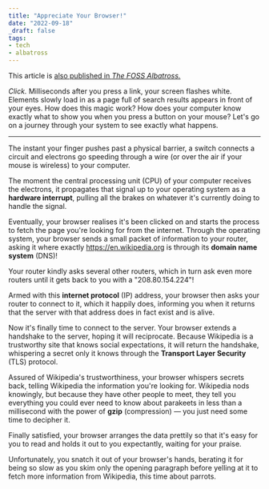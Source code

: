 ```yaml
---
title: "Appreciate Your Browser!"
date: "2022-09-18"
_draft: false
tags:
- tech
- albatross
---
```


This article is [also published in *The FOSS Albatross.*](https://medium.com/the-foss-albatross/appreciate-your-browser-82d36a81a696)

*Click.* Milliseconds after you press a link, your screen flashes white. Elements slowly load in as a page full of search results appears in front of your eyes. How does this magic work? How does your computer know exactly what to show you when you press a button on your mouse? Let's go on a journey through your system to see exactly what happens.

<!-- more -->

------

The instant your finger pushes past a physical barrier, a switch connects a circuit and electrons go speeding through a wire (or over the air if your mouse is wireless) to your computer.

The moment the central processing unit (CPU) of your computer receives the electrons, it propagates that signal up to your operating system as a **hardware interrupt**, pulling all the brakes on whatever it's currently doing to handle the signal.

Eventually, your browser realises it's been clicked on and starts the process to fetch the page you're looking for from the internet. Through the operating system, your browser sends a small packet of information to your router, asking it where exactly https://en.wikipedia.org is through its **domain name system** (DNS)!

Your router kindly asks several other routers, which in turn ask even more routers until it gets back to you with a "208.80.154.224"!

Armed with this **internet protocol** (IP) address, your browser then asks your router to connect to it, which it happily does, informing you when it returns that the server with that address does in fact exist and is alive.

Now it's finally time to connect to the server. Your browser extends a handshake to the server, hoping it will reciprocate. Because Wikipedia is a trustworthy site that knows social expectations, it will return the handshake, whispering a secret only it knows through the **Transport Layer Security** (TLS) protocol.

Assured of Wikipedia's trustworthiness, your browser whispers secrets back, telling Wikipedia the information you're looking for. Wikipedia nods knowingly, but because they have other people to meet, they tell you everything you could ever need to know about parakeets in less than a millisecond with the power of **gzip** (compression) — you just need some time to decipher it.

Finally satisfied, your browser arranges the data prettily so that it's easy for you to read and holds it out to you expectantly, waiting for your praise.

Unfortunately, you snatch it out of your browser's hands, berating it for being so slow as you skim only the opening paragraph before yelling at it to fetch more information from Wikipedia, this time about parrots.

